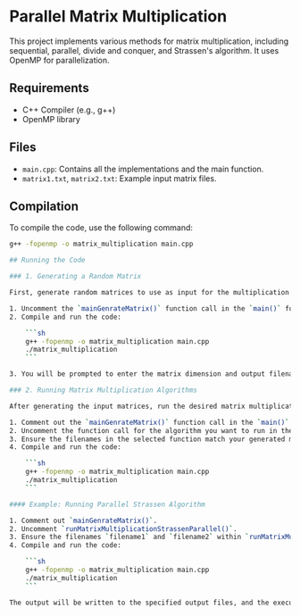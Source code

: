 # Parallel Matrix Multiplication

This project implements various methods for matrix multiplication, including sequential, parallel, divide and conquer, and Strassen's algorithm. It uses OpenMP for parallelization.

## Requirements

- C++ Compiler (e.g., g++)
- OpenMP library

## Files

- `main.cpp`: Contains all the implementations and the main function.
- `matrix1.txt`, `matrix2.txt`: Example input matrix files.

## Compilation

To compile the code, use the following command:

```sh
g++ -fopenmp -o matrix_multiplication main.cpp

## Running the Code

### 1. Generating a Random Matrix

First, generate random matrices to use as input for the multiplication algorithms.

1. Uncomment the `mainGenrateMatrix()` function call in the `main()` function.
2. Compile and run the code:

    ```sh
    g++ -fopenmp -o matrix_multiplication main.cpp
    ./matrix_multiplication
    ```

3. You will be prompted to enter the matrix dimension and output filename. Generate at least two matrices (e.g., `matrix1.txt` and `matrix2.txt`).

### 2. Running Matrix Multiplication Algorithms

After generating the input matrices, run the desired matrix multiplication algorithm:

1. Comment out the `mainGenrateMatrix()` function call in the `main()` function.
2. Uncomment the function call for the algorithm you want to run in the `main()` function.
3. Ensure the filenames in the selected function match your generated matrix files (e.g., `matrix1.txt` and `matrix2.txt`).
4. Compile and run the code:

    ```sh
    g++ -fopenmp -o matrix_multiplication main.cpp
    ./matrix_multiplication
    ```

#### Example: Running Parallel Strassen Algorithm

1. Comment out `mainGenrateMatrix()`.
2. Uncomment `runMatrixMultiplicationStrassenParallel()`.
3. Ensure the filenames `filename1` and `filename2` within `runMatrixMultiplicationStrassenParallel()` match your generated matrix files.
4. Compile and run the code:

    ```sh
    g++ -fopenmp -o matrix_multiplication main.cpp
    ./matrix_multiplication
    ```

The output will be written to the specified output files, and the execution time will be printed to the console.
